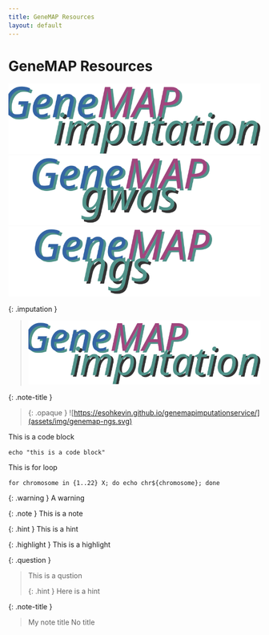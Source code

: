 ```yaml
---
title: GeneMAP Resources
layout: default
---
```


# GeneMAP Resources

![](assets/img/genemap-imputation.svg) ![](assets/img/genemap-gwas.svg) ![](assets/img/genemap-ngs.svg)


{: .imputation }
> <a href="https://esohkevin.github.io/genemapimputationservice/"><img src="assets/img/genemap-imputation.svg"></a>

{: .note-title }
> {: .opaque }
> ![https://esohkevin.github.io/genemapimputationservice/](assets/img/genemap-ngs.svg)



This is a code block
```
echo "this is a code block"
```


This is for loop
```
for chromosome in {1..22} X; do echo chr${chromosome}; done
```



{: .warning }
A warning


{: .note }
This is a note


{: .hint }
This is a hint


{: .highlight }
This is a highlight

{: .question }
> This is a qustion
>
> {: .hint }
> Here is a hint


{: .note-title }
> My note title
> No title
